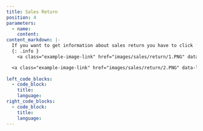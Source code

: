 ```yaml
---
title: Sales Return
position: 4
parameters:
  - name:
    content:
content_markdown: |-
  If you want to get information about sales return you have to click ‘Sales Return’ tab. Then below interface will appear.By using this view you can add items back to the system which are already sold and returned back. Top of the page you can view top returned items, daily total sales return history and customer outstanding’s. All the sales return you have done, can see on the smart table. 
  {: .info }
    <a class="example-image-link" href="images/sales/return/1.PNG" data-lightbox="example-1"><img class="example-image" src="images/sales/return/1.PNG" data-lightbox="example-1" alt=""></a> 

  <a class="example-image-link" href="images/sales/return/2.PNG" data-lightbox="example-1"><img class="example-image" src="images/sales/return/2.PNG" data-lightbox="example-1" alt=""></a> 
  
left_code_blocks:
  - code_block:
    title:
    language:
right_code_blocks:
  - code_block:
    title:
    language:
---
```

